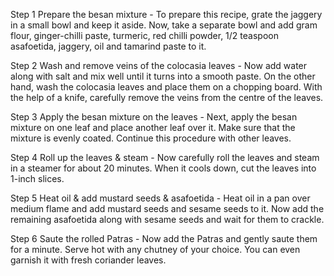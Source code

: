 Step 1 Prepare the besan mixture -
To prepare this recipe, grate the jaggery in a small bowl and keep it aside. Now, take a separate bowl and add gram flour, ginger-chilli paste, turmeric, red chilli powder, 1/2 teaspoon asafoetida, jaggery, oil and tamarind paste to it.

Step 2 Wash and remove veins of the colocasia leaves -
Now add water along with salt and mix well until it turns into a smooth paste. On the other hand, wash the colocasia leaves and place them on a chopping board. With the help of a knife, carefully remove the veins from the centre of the leaves.

Step 3 Apply the besan mixture on the leaves -
Next, apply the besan mixture on one leaf and place another leaf over it. Make sure that the mixture is evenly coated. Continue this procedure with other leaves.

Step 4 Roll up the leaves & steam -
Now carefully roll the leaves and steam in a steamer for about 20 minutes. When it cools down, cut the leaves into 1-inch slices.

Step 5 Heat oil & add mustard seeds & asafoetida -
Heat oil in a pan over medium flame and add mustard seeds and sesame seeds to it. Now add the remaining asafoetida along with sesame seeds and wait for them to crackle.

Step 6 Saute the rolled Patras -
Now add the Patras and gently saute them for a minute. Serve hot with any chutney of your choice. You can even garnish it with fresh coriander leaves.